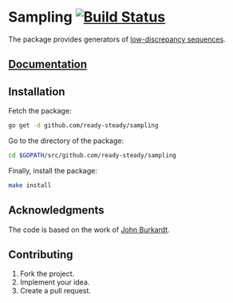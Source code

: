 # Sampling [![Build Status][status-svg]][status-url]

The package provides generators of [low-discrepancy sequences][wiki].

## [Documentation][doc]

## Installation

Fetch the package:

```bash
go get -d github.com/ready-steady/sampling
```

Go to the directory of the package:

```bash
cd $GOPATH/src/github.com/ready-steady/sampling
```

Finally, install the package:

```bash
make install
```

## Acknowledgments

The code is based on the work of [John Burkardt][burkardt].

## Contributing

1. Fork the project.
2. Implement your idea.
3. Create a pull request.

[wiki]: https://en.wikipedia.org/wiki/Low-discrepancy_sequence
[burkardt]: http://people.sc.fsu.edu/~jburkardt

[doc]: http://godoc.org/github.com/ready-steady/sampling
[status-svg]: https://travis-ci.org/ready-steady/sampling.svg?branch=master
[status-url]: https://travis-ci.org/ready-steady/sampling
